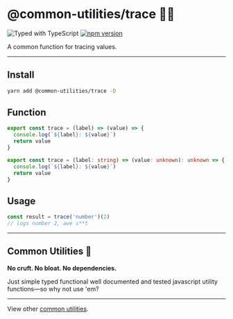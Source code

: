 # @common-utilities/trace 🧰👤

![Typed with TypeScript](https://flat.badgen.net/badge/icon/Typed?icon=typescript&label&labelColor=blue&color=555555)
[![npm version](https://badge.fury.io/js/%40common-utilities%2Ftrace.svg)](https://badge.fury.io/js/%40common-utilities%2Ftrace)

A common function for tracing values.

---

## Install

```bash
yarn add @common-utilities/trace -D
```

## Function

```javascript
export const trace = (label) => (value) => {
  console.log(`${label}: ${value}`)
  return value
}
```

```typescript
export const trace = (label: string) => (value: unknown): unknown => {
  console.log(`${label}: ${value}`)
  return value
}
```

## Usage

```javascript
const result = trace('number')(2)
// logs number 2, awe s**t
```

---

## Common Utilities 🧰

**No cruft. No bloat. No dependencies.**

Just simple typed functional well documented and tested javascript utility functions—so why not use 'em?

---

View other [common utilities](https://github.com/yowainwright/common-utilities).

